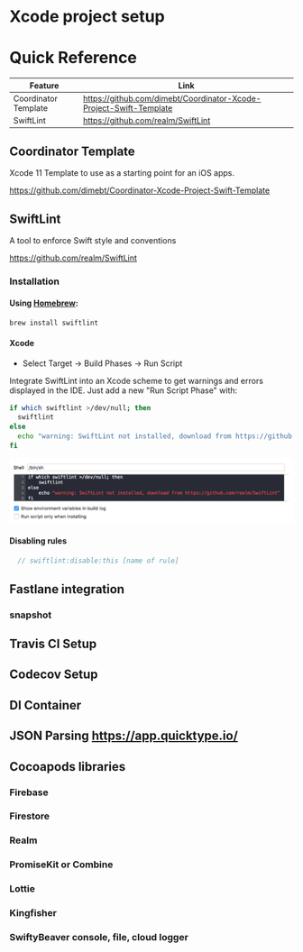 # Xcode project setup

# Quick Reference
| Feature | Link |
| ------ | ------ |
| Coordinator Template | https://github.com/dimebt/Coordinator-Xcode-Project-Swift-Template |
| SwiftLint | https://github.com/realm/SwiftLint |

## Coordinator Template
Xcode 11 Template to use as a starting point for an iOS apps.

https://github.com/dimebt/Coordinator-Xcode-Project-Swift-Template

## SwiftLint
A tool to enforce Swift style and conventions

https://github.com/realm/SwiftLint

### Installation

#### Using [Homebrew](http://brew.sh/):

```
brew install swiftlint
```

#### Xcode

- Select Target -> Build Phases -> Run Script

Integrate SwiftLint into an Xcode scheme to get warnings and errors displayed
in the IDE. Just add a new "Run Script Phase" with:

```bash
if which swiftlint >/dev/null; then
  swiftlint
else
  echo "warning: SwiftLint not installed, download from https://github.com/realm/SwiftLint"
fi
```

![](assets/runscript.png)

#### Disabling rules

```swift
  // swiftlint:disable:this [name of rule]
```

## Fastlane integration
### snapshot

## Travis CI Setup
## Codecov Setup
## DI Container
## JSON Parsing https://app.quicktype.io/
## Cocoapods libraries
### Firebase
### Firestore
### Realm
### PromiseKit or Combine 
### Lottie
### Kingfisher
### SwiftyBeaver console, file, cloud logger




